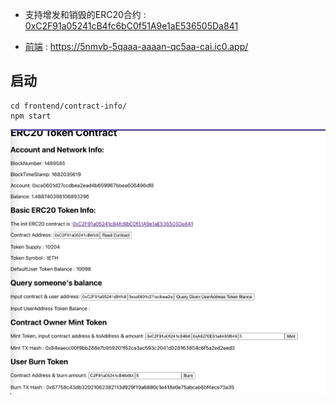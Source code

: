 - 支持增发和销毁的ERC20合约 : [0xC2F91a05241cB4fc6bC0f51A9e1aE536505Da841](https://blockscout.scroll.io/address/0xC2F91a05241cB4fc6bC0f51A9e1aE536505Da841)

- [前端](https://5nmvb-5qaaa-aaaan-qc5aa-cai.ic0.app/) : https://5nmvb-5qaaa-aaaan-qc5aa-cai.ic0.app/

## 启动
```
cd frontend/contract-info/
npm start
```

![](./result.png)
